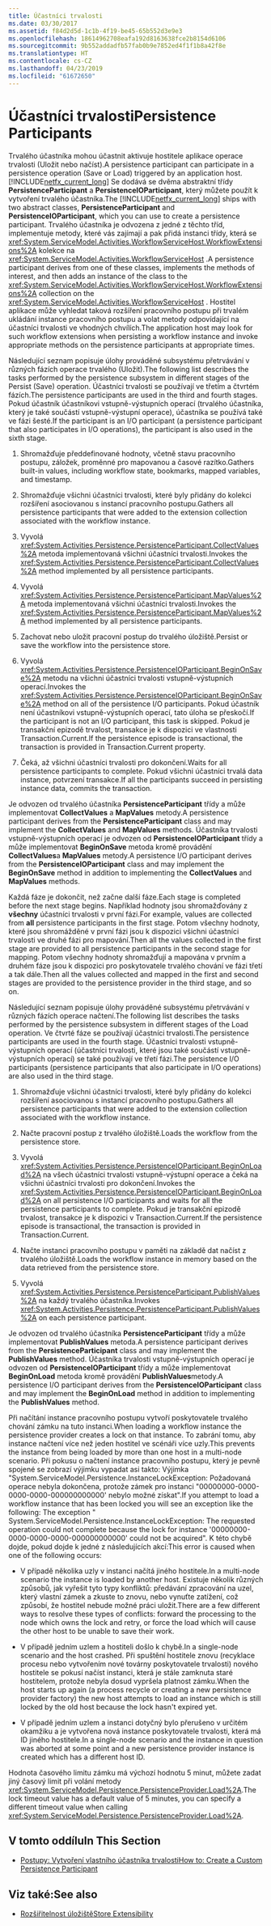 ```yaml
---
title: Účastníci trvalosti
ms.date: 03/30/2017
ms.assetid: f84d2d5d-1c1b-4f19-be45-65b552d3e9e3
ms.openlocfilehash: 18614962708eafa192d8163638fce2b8154d6106
ms.sourcegitcommit: 9b552addadfb57fab0b9e7852ed4f1f1b8a42f8e
ms.translationtype: HT
ms.contentlocale: cs-CZ
ms.lasthandoff: 04/23/2019
ms.locfileid: "61672650"
---
```

# <a name="persistence-participants"></a><span data-ttu-id="794a1-102">Účastníci trvalosti</span><span class="sxs-lookup"><span data-stu-id="794a1-102">Persistence Participants</span></span>
<span data-ttu-id="794a1-103">Trvalého účastníka mohou účastnit aktivuje hostitele aplikace operace trvalosti (Uložit nebo načíst).</span><span class="sxs-lookup"><span data-stu-id="794a1-103">A persistence participant can participate in a persistence operation (Save or Load) triggered by an application host.</span></span> <span data-ttu-id="794a1-104">[!INCLUDE[netfx_current_long](../../../includes/netfx-current-long-md.md)] Se dodává se dvěma abstraktní třídy **PersistenceParticipant** a **PersistenceIOParticipant**, který můžete použít k vytvoření trvalého účastníka.</span><span class="sxs-lookup"><span data-stu-id="794a1-104">The [!INCLUDE[netfx_current_long](../../../includes/netfx-current-long-md.md)] ships with two abstract classes, **PersistenceParticipant** and **PersistenceIOParticipant**, which you can use to create a persistence participant.</span></span> <span data-ttu-id="794a1-105">Trvalého účastníka je odvozena z jedné z těchto tříd, implementuje metody, které vás zajímají a pak přidá instanci třídy, která se <xref:System.ServiceModel.Activities.WorkflowServiceHost.WorkflowExtensions%2A> kolekce na <xref:System.ServiceModel.Activities.WorkflowServiceHost> .</span><span class="sxs-lookup"><span data-stu-id="794a1-105">A persistence participant derives from one of these classes, implements the methods of interest, and then adds an instance of the class to the <xref:System.ServiceModel.Activities.WorkflowServiceHost.WorkflowExtensions%2A> collection on the <xref:System.ServiceModel.Activities.WorkflowServiceHost> .</span></span> <span data-ttu-id="794a1-106">Hostitel aplikace může vyhledat taková rozšíření pracovního postupu při trvalém ukládání instance pracovního postupu a volat metody odpovídající na účastníci trvalosti ve vhodných chvílích.</span><span class="sxs-lookup"><span data-stu-id="794a1-106">The application host may look for such workflow extensions when persisting a workflow instance and invoke appropriate methods on the persistence participants at appropriate times.</span></span>  
  
 <span data-ttu-id="794a1-107">Následující seznam popisuje úlohy prováděné subsystému přetrvávání v různých fázích operace trvalého (Uložit).</span><span class="sxs-lookup"><span data-stu-id="794a1-107">The following list describes the tasks performed by the persistence subsystem in different stages of the Persist (Save) operation.</span></span> <span data-ttu-id="794a1-108">Účastníci trvalosti se používají ve třetím a čtvrtém fázích.</span><span class="sxs-lookup"><span data-stu-id="794a1-108">The persistence participants are used in the third and fourth stages.</span></span> <span data-ttu-id="794a1-109">Pokud účastník účastníkovi vstupně-výstupních operací (trvalého účastníka, který je také součástí vstupně-výstupní operace), účastníka se používá také ve fázi šesté.</span><span class="sxs-lookup"><span data-stu-id="794a1-109">If the participant is an I/O participant (a persistence participant that also participates in I/O operations), the participant is also used in the sixth stage.</span></span>  
  
1. <span data-ttu-id="794a1-110">Shromažďuje předdefinované hodnoty, včetně stavu pracovního postupu, záložek, proměnné pro mapovanou a časové razítko.</span><span class="sxs-lookup"><span data-stu-id="794a1-110">Gathers built-in values, including workflow state, bookmarks, mapped variables, and timestamp.</span></span>  
  
2. <span data-ttu-id="794a1-111">Shromažďuje všichni účastníci trvalosti, které byly přidány do kolekci rozšíření asociovanou s instancí pracovního postupu.</span><span class="sxs-lookup"><span data-stu-id="794a1-111">Gathers all persistence participants that were added to the extension collection associated with the workflow instance.</span></span>  
  
3. <span data-ttu-id="794a1-112">Vyvolá <xref:System.Activities.Persistence.PersistenceParticipant.CollectValues%2A> metoda implementovaná všichni účastníci trvalosti.</span><span class="sxs-lookup"><span data-stu-id="794a1-112">Invokes the <xref:System.Activities.Persistence.PersistenceParticipant.CollectValues%2A> method implemented by all persistence participants.</span></span>  
  
4. <span data-ttu-id="794a1-113">Vyvolá <xref:System.Activities.Persistence.PersistenceParticipant.MapValues%2A> metoda implementovaná všichni účastníci trvalosti.</span><span class="sxs-lookup"><span data-stu-id="794a1-113">Invokes the <xref:System.Activities.Persistence.PersistenceParticipant.MapValues%2A> method implemented by all persistence participants.</span></span>  
  
5. <span data-ttu-id="794a1-114">Zachovat nebo uložit pracovní postup do trvalého úložiště.</span><span class="sxs-lookup"><span data-stu-id="794a1-114">Persist or save the workflow into the persistence store.</span></span>  
  
6. <span data-ttu-id="794a1-115">Vyvolá <xref:System.Activities.Persistence.PersistenceIOParticipant.BeginOnSave%2A> metodu na všichni účastníci trvalosti vstupně-výstupních operací.</span><span class="sxs-lookup"><span data-stu-id="794a1-115">Invokes the <xref:System.Activities.Persistence.PersistenceIOParticipant.BeginOnSave%2A> method on all of the persistence I/O participants.</span></span> <span data-ttu-id="794a1-116">Pokud účastník není účastníkovi vstupně-výstupních operací, tato úloha se přeskočí.</span><span class="sxs-lookup"><span data-stu-id="794a1-116">If the participant is not an I/O participant, this task is skipped.</span></span> <span data-ttu-id="794a1-117">Pokud je transakční epizodě trvalost, transakce je k dispozici ve vlastnosti Transaction.Current.</span><span class="sxs-lookup"><span data-stu-id="794a1-117">If the persistence episode is transactional, the transaction is provided in Transaction.Current property.</span></span>  
  
7. <span data-ttu-id="794a1-118">Čeká, až všichni účastníci trvalosti pro dokončení.</span><span class="sxs-lookup"><span data-stu-id="794a1-118">Waits for all persistence participants to complete.</span></span> <span data-ttu-id="794a1-119">Pokud všichni účastníci trvalá data instance, potvrzení transakce.</span><span class="sxs-lookup"><span data-stu-id="794a1-119">If all the participants succeed in persisting instance data, commits the transaction.</span></span>  
  
 <span data-ttu-id="794a1-120">Je odvozen od trvalého účastníka **PersistenceParticipant** třídy a může implementovat **CollectValues** a **MapValues** metody.</span><span class="sxs-lookup"><span data-stu-id="794a1-120">A persistence participant derives from the **PersistenceParticipant** class and may implement the **CollectValues** and **MapValues** methods.</span></span> <span data-ttu-id="794a1-121">Účastníka trvalosti vstupně-výstupních operací je odvozen od **PersistenceIOParticipant** třídy a může implementovat **BeginOnSave** metoda kromě provádění **CollectValues**a **MapValues** metody.</span><span class="sxs-lookup"><span data-stu-id="794a1-121">A persistence I/O participant derives from the **PersistenceIOParticipant** class and may implement the **BeginOnSave** method in addition to implementing the **CollectValues** and **MapValues** methods.</span></span>  
  
 <span data-ttu-id="794a1-122">Každá fáze je dokončit, než začne další fáze.</span><span class="sxs-lookup"><span data-stu-id="794a1-122">Each stage is completed before the next stage begins.</span></span> <span data-ttu-id="794a1-123">Například hodnoty jsou shromažďovány z **všechny** účastníci trvalosti v první fázi.</span><span class="sxs-lookup"><span data-stu-id="794a1-123">For example, values are collected from **all** persistence participants in the first stage.</span></span> <span data-ttu-id="794a1-124">Potom všechny hodnoty, které jsou shromážděné v první fázi jsou k dispozici všichni účastníci trvalosti ve druhé fázi pro mapování.</span><span class="sxs-lookup"><span data-stu-id="794a1-124">Then all the values collected in the first stage are provided to all persistence participants in the second stage for mapping.</span></span> <span data-ttu-id="794a1-125">Potom všechny hodnoty shromažďují a mapována v prvním a druhém fáze jsou k dispozici pro poskytovatele trvalého chování ve fázi třetí a tak dále.</span><span class="sxs-lookup"><span data-stu-id="794a1-125">Then all the values collected and mapped in the first and second stages are provided to the persistence provider in the third stage, and so on.</span></span>  
  
 <span data-ttu-id="794a1-126">Následující seznam popisuje úlohy prováděné subsystému přetrvávání v různých fázích operace načtení.</span><span class="sxs-lookup"><span data-stu-id="794a1-126">The following list describes the tasks performed by the persistence subsystem in different stages of the Load operation.</span></span> <span data-ttu-id="794a1-127">Ve čtvrté fáze se používají účastníci trvalosti.</span><span class="sxs-lookup"><span data-stu-id="794a1-127">The persistence participants are used in the fourth stage.</span></span> <span data-ttu-id="794a1-128">Účastníci trvalosti vstupně-výstupních operací (účastníci trvalosti, které jsou také součástí vstupně-výstupních operací) se také používají ve třetí fázi.</span><span class="sxs-lookup"><span data-stu-id="794a1-128">The persistence I/O participants (persistence participants that also participate in I/O operations) are also used in the third stage.</span></span>  
  
1. <span data-ttu-id="794a1-129">Shromažďuje všichni účastníci trvalosti, které byly přidány do kolekci rozšíření asociovanou s instancí pracovního postupu.</span><span class="sxs-lookup"><span data-stu-id="794a1-129">Gathers all persistence participants that were added to the extension collection associated with the workflow instance.</span></span>  
  
2. <span data-ttu-id="794a1-130">Načte pracovní postup z trvalého úložiště.</span><span class="sxs-lookup"><span data-stu-id="794a1-130">Loads the workflow from the persistence store.</span></span>  
  
3. <span data-ttu-id="794a1-131">Vyvolá <xref:System.Activities.Persistence.PersistenceIOParticipant.BeginOnLoad%2A> na všech účastníci trvalosti vstupně-výstupní operace a čeká na všichni účastníci trvalosti pro dokončení.</span><span class="sxs-lookup"><span data-stu-id="794a1-131">Invokes the <xref:System.Activities.Persistence.PersistenceIOParticipant.BeginOnLoad%2A> on all persistence I/O participants and waits for all the persistence participants to complete.</span></span> <span data-ttu-id="794a1-132">Pokud je transakční epizodě trvalost, transakce je k dispozici v Transaction.Current.</span><span class="sxs-lookup"><span data-stu-id="794a1-132">If the persistence episode is transactional, the transaction is provided in Transaction.Current.</span></span>  
  
4. <span data-ttu-id="794a1-133">Načte instanci pracovního postupu v paměti na základě dat načíst z trvalého úložiště.</span><span class="sxs-lookup"><span data-stu-id="794a1-133">Loads the workflow instance in memory based on the data retrieved from the persistence store.</span></span>  
  
5. <span data-ttu-id="794a1-134">Vyvolá <xref:System.Activities.Persistence.PersistenceParticipant.PublishValues%2A> na každý trvalého účastníka.</span><span class="sxs-lookup"><span data-stu-id="794a1-134">Invokes <xref:System.Activities.Persistence.PersistenceParticipant.PublishValues%2A> on each persistence participant.</span></span>  
  
 <span data-ttu-id="794a1-135">Je odvozen od trvalého účastníka **PersistenceParticipant** třídy a může implementovat **PublishValues** metoda.</span><span class="sxs-lookup"><span data-stu-id="794a1-135">A persistence participant derives from the **PersistenceParticipant** class and may implement the **PublishValues** method.</span></span> <span data-ttu-id="794a1-136">Účastníka trvalosti vstupně-výstupních operací je odvozen od **PersistenceIOParticipant** třídy a může implementovat **BeginOnLoad** metoda kromě provádění **PublishValues**metody.</span><span class="sxs-lookup"><span data-stu-id="794a1-136">A persistence I/O participant derives from the **PersistenceIOParticipant** class and may implement the **BeginOnLoad** method in addition to implementing the **PublishValues** method.</span></span>  
  
 <span data-ttu-id="794a1-137">Při načítání instance pracovního postupu vytvoří poskytovatele trvalého chování zámku na tuto instanci.</span><span class="sxs-lookup"><span data-stu-id="794a1-137">When loading a workflow instance the persistence provider creates a lock on that instance.</span></span> <span data-ttu-id="794a1-138">To zabrání tomu, aby instance načtení více než jeden hostitel ve scénáři více uzly.</span><span class="sxs-lookup"><span data-stu-id="794a1-138">This prevents the instance from being loaded by more than one host in a multi-node scenario.</span></span> <span data-ttu-id="794a1-139">Při pokusu o načtení instance pracovního postupu, který je pevně spojené se zobrazí výjimku vypadat asi takto: Výjimka "System.ServiceModel.Persistence.InstanceLockException: Požadovaná operace nebyla dokončena, protože zámek pro instanci "00000000-0000-0000-0000-000000000000' nebylo možné získat".</span><span class="sxs-lookup"><span data-stu-id="794a1-139">If you attempt to load a workflow instance that has been locked you will see an exception like the following: The exception " System.ServiceModel.Persistence.InstanceLockException: The requested operation could not complete because the lock for instance '00000000-0000-0000-0000-000000000000' could not be acquired".</span></span> <span data-ttu-id="794a1-140">K této chybě dojde, pokud dojde k jedné z následujících akcí:</span><span class="sxs-lookup"><span data-stu-id="794a1-140">This error is caused when one of the following occurs:</span></span>  
  
- <span data-ttu-id="794a1-141">V případě několika uzly v instanci načítá jiného hostitele.</span><span class="sxs-lookup"><span data-stu-id="794a1-141">In a multi-node scenario the instance is loaded by another host.</span></span>  <span data-ttu-id="794a1-142">Existuje několik různých způsobů, jak vyřešit tyto typy konfliktů: předávání zpracování na uzel, který vlastní zámek a zkuste to znovu, nebo vynuťte zatížení, což způsobí, že hostitel nebude možné práci uložit.</span><span class="sxs-lookup"><span data-stu-id="794a1-142">There are a few different ways to resolve these types of conflicts: forward the processing to the node which owns the lock and retry, or force the load which will cause the other host to be unable to save their work.</span></span>  
  
- <span data-ttu-id="794a1-143">V případě jedním uzlem a hostiteli došlo k chybě.</span><span class="sxs-lookup"><span data-stu-id="794a1-143">In a single-node scenario and the host crashed.</span></span>  <span data-ttu-id="794a1-144">Při spuštění hostitele znovu (recyklace procesu nebo vytvořením nové továrny poskytovatele trvalosti) nového hostitele se pokusí načíst instanci, která je stále zamknuta staré hostitelem, protože nebyla dosud vypršela platnost zámku.</span><span class="sxs-lookup"><span data-stu-id="794a1-144">When the host starts up again (a process recycle or creating a new persistence provider factory) the new host attempts to load an instance which is still locked by the old host because the lock hasn't expired yet.</span></span>  
  
- <span data-ttu-id="794a1-145">V případě jedním uzlem a instanci dotyčný bylo přerušeno v určitém okamžiku a je vytvořena nová instance poskytovatele trvalosti, která má ID jiného hostitele.</span><span class="sxs-lookup"><span data-stu-id="794a1-145">In a single-node scenario and the instance in question was aborted at some point and a new persistence provider instance is created which has a different host ID.</span></span>  
  
 <span data-ttu-id="794a1-146">Hodnota časového limitu zámku má výchozí hodnotu 5 minut, můžete zadat jiný časový limit při volání metody <xref:System.ServiceModel.Persistence.PersistenceProvider.Load%2A>.</span><span class="sxs-lookup"><span data-stu-id="794a1-146">The lock timeout value has a default value of 5 minutes, you can specify a different timeout value when calling <xref:System.ServiceModel.Persistence.PersistenceProvider.Load%2A>.</span></span>  
  
## <a name="in-this-section"></a><span data-ttu-id="794a1-147">V tomto oddílu</span><span class="sxs-lookup"><span data-stu-id="794a1-147">In This Section</span></span>  
  
- [<span data-ttu-id="794a1-148">Postupy: Vytvoření vlastního účastníka trvalosti</span><span class="sxs-lookup"><span data-stu-id="794a1-148">How to: Create a Custom Persistence Participant</span></span>](how-to-create-a-custom-persistence-participant.md)  
  
## <a name="see-also"></a><span data-ttu-id="794a1-149">Viz také:</span><span class="sxs-lookup"><span data-stu-id="794a1-149">See also</span></span>

- [<span data-ttu-id="794a1-150">Rozšiřitelnost úložiště</span><span class="sxs-lookup"><span data-stu-id="794a1-150">Store Extensibility</span></span>](store-extensibility.md)
